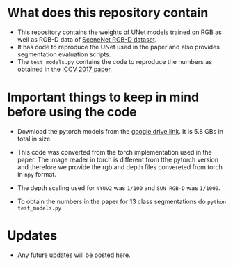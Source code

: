 # What does this repository contain

* This repository contains the weights of UNet models trained on RGB as well as RGB-D data of [SceneNet RGB-D dataset](https://robotvault.bitbucket.io/scenenet-rgbd.html).
* It has code to reproduce the UNet used in the paper and also provides segmentation evaluation scripts.
* The `test_models.py` contains the code to reproduce the numbers as obtained in the [ICCV 2017 paper](http://www.imperial.ac.uk/media/imperial-college/research-centres-and-groups/dyson-robotics-lab/jmccormac_etal_iccv2017.pdf).

# Important things to keep in mind before using the code

* Download the pytorch models from the [google drive link](https://drive.google.com/open?id=1cv95981C8vJ9YZY4QowcqcaU1hW2lj1W). It is 5.8 GBs in total in size.

* This code was converted from the torch implementation used in the paper. The image reader in torch is different from tthe pytorch version and therefore we provide the rgb and depth files convereted from torch in `npy` format. 

* The depth scaling used for `NYUv2` was `1/100` and `SUN RGB-D` was `1/1000`.

* To obtain the numbers in the paper for 13 class segmentations do `python test_models.py`

# Updates 

* Any future updates will be posted here.
